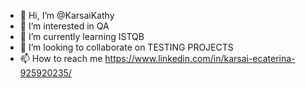 - 👋 Hi, I’m @KarsaiKathy
- 👀 I’m interested in QA
- 🌱 I’m currently learning ISTQB
- 💞️ I’m looking to collaborate on TESTING PROJECTS
- 📫 How to reach me https://www.linkedin.com/in/karsai-ecaterina-925920235/
